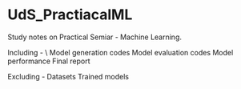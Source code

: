 # UdS_PractiacalML
Study notes on Practical Semiar - Machine Learning.

Including - \\
Model generation codes
Model evaluation codes
Model performance
Final report

Excluding - 
Datasets
Trained models

